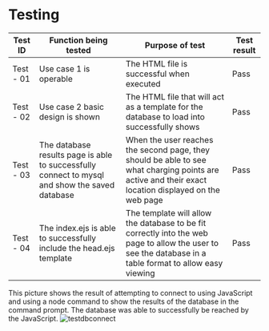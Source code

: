 # Testing
| Test ID | Function being tested | Purpose of test | Test result | 
| ------- | --------------------- | --------------- | ----------- |
| Test - 01 | Use case 1 is operable | The HTML file is successful when executed | Pass |
| Test - 02 | Use case 2 basic design is shown | The HTML file that will act as a template for the database to load into successfully shows | Pass |
| Test - 03 | The database results page is able to successfully connect to mysql and show the saved database | When the user reaches the second page, they should be able to see what charging points are active and their exact location displayed on the web page | Pass |
| Test - 04 | The index.ejs is able to successfully include the head.ejs template | The template will allow the database to be fit correctly into the web page to allow the user to see the database in a table format to allow easy viewing | Pass |

This picture shows the result of attempting to connect to using JavaScript and using a node command to show the results of the database in the command prompt. The database was able to successfully be reached by the JavaScript.
![testdbconnect](https://user-images.githubusercontent.com/83363471/118056637-33bbd400-b382-11eb-9e22-c9a4101180b5.PNG)
